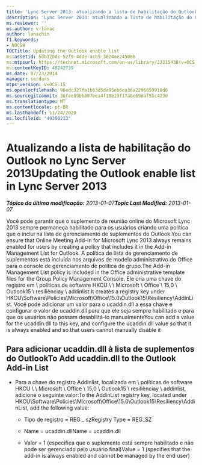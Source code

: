 ```yaml
---
title: 'Lync Server 2013: atualizando a lista de habilitação do Outlook'
description: 'Lync Server 2013: atualizando a lista de habilitação do Outlook.'
ms.reviewer: ''
ms.author: v-lanac
author: lanachin
f1.keywords:
- NOCSH
TOCTitle: Updating the Outlook enable list
ms:assetid: 5db120dc-52f9-4dde-acb9-3824ae245086
ms:mtpsurl: https://technet.microsoft.com/en-us/library/JJ215438(v=OCS.15)
ms:contentKeyID: 48242739
ms.date: 07/23/2014
manager: serdars
mtps_version: v=OCS.15
ms.openlocfilehash: 96edc327fa1b63d5da95eb6ea36a2296659910d6
ms.sourcegitcommit: 36fee89bb887bea4f18b19f17a8c69daf5bc423d
ms.translationtype: MT
ms.contentlocale: pt-BR
ms.lasthandoff: 11/24/2020
ms.locfileid: "49390213"
---
```

# <a name="updating-the-outlook-enable-list-in-lync-server-2013"></a><span data-ttu-id="0c9ca-103">Atualizando a lista de habilitação do Outlook no Lync Server 2013</span><span class="sxs-lookup"><span data-stu-id="0c9ca-103">Updating the Outlook enable list in Lync Server 2013</span></span>

<div data-xmlns="http://www.w3.org/1999/xhtml">

<div class="topic" data-xmlns="http://www.w3.org/1999/xhtml" data-msxsl="urn:schemas-microsoft-com:xslt" data-cs="https://msdn.microsoft.com/">

<div data-asp="https://msdn2.microsoft.com/asp">



</div>

<div id="mainSection">

<div id="mainBody"><span data-ttu-id="0c9ca-104">

<span> </span></span><span class="sxs-lookup"><span data-stu-id="0c9ca-104">

<span> </span></span></span>

<span data-ttu-id="0c9ca-105">_**Tópico da última modificação:** 2013-01-07_</span><span class="sxs-lookup"><span data-stu-id="0c9ca-105">_**Topic Last Modified:** 2013-01-07_</span></span>

<span data-ttu-id="0c9ca-106">Você pode garantir que o suplemento de reunião online do Microsoft Lync 2013 sempre permaneça habilitado para os usuários criando uma política que o inclui na lista de gerenciamento de suplementos do Outlook.</span><span class="sxs-lookup"><span data-stu-id="0c9ca-106">You can ensure that Online Meeting Add-in for Microsoft Lync 2013 always remains enabled for users by creating a policy that includes it in the Add-in Management List for Outlook.</span></span> <span data-ttu-id="0c9ca-107">A política de lista de gerenciamento de suplementos está incluída nos arquivos de modelo administrativo do Office para o console de gerenciamento de política de grupo.</span><span class="sxs-lookup"><span data-stu-id="0c9ca-107">The Add-in Management List policy is included in the Office administrative template files for the Group Policy Management Console.</span></span> <span data-ttu-id="0c9ca-108">Ele cria uma chave do registro em \\ políticas de software HKCU \\ \\ Microsoft \\ Office \\ 15,0 \\ Outlook15 \\ resiliênciay \\ addinlist.</span><span class="sxs-lookup"><span data-stu-id="0c9ca-108">It creates a registry key under HKCU\\Software\\Policies\\Microsoft\\Office\\15.0\\Outlook15\\Resiliency\\AddinList.</span></span> <span data-ttu-id="0c9ca-109">Você pode adicionar um valor para o ucaddin.dll a essa chave e configurar o valor de ucaddin.dll para que ele seja sempre habilitado e para que os usuários não possam desabilitá-lo manualmente</span><span class="sxs-lookup"><span data-stu-id="0c9ca-109">You can add a value for the ucaddin.dll to this key, and configure the ucaddin.dll value so that it is always enabled and so that users cannot manually disable it</span></span>

<div>

## <a name="to-add-ucaddindll-to-the-outlook-add-in-list"></a><span data-ttu-id="0c9ca-110">Para adicionar ucaddin.dll à lista de suplementos do Outlook</span><span class="sxs-lookup"><span data-stu-id="0c9ca-110">To Add ucaddin.dll to the Outlook Add-in List</span></span>

  - <span data-ttu-id="0c9ca-111">Para a chave do registro Addinlist, localizada em \\ políticas de software HKCU \\ \\ Microsoft \\ Office \\ 15,0 \\ Outlook15 \\ resiliênciay \\ addinlist, adicione o seguinte valor:</span><span class="sxs-lookup"><span data-stu-id="0c9ca-111">To the AddinList registry key, located under HKCU\\Software\\Policies\\Microsoft\\Office\\15.0\\Outlook15\\Resiliency\\AddinList, add the following value:</span></span>
    
      - <span data-ttu-id="0c9ca-112">Tipo de registro = REG \_ sz</span><span class="sxs-lookup"><span data-stu-id="0c9ca-112">Registry Type = REG\_SZ</span></span>
    
      - <span data-ttu-id="0c9ca-113">Name = ucaddin.dll</span><span class="sxs-lookup"><span data-stu-id="0c9ca-113">Name = ucaddin.dll</span></span>
    
      - <span data-ttu-id="0c9ca-114">Valor = 1 (especifica que o suplemento está sempre habilitado e não pode ser gerenciado pelo usuário final)</span><span class="sxs-lookup"><span data-stu-id="0c9ca-114">Value = 1 (specifies that the add-in is always enabled and cannot be managed by the end user)</span></span>

<span data-ttu-id="0c9ca-115"></div>

</div>

<span> </span>

</div>

</div>

</span><span class="sxs-lookup"><span data-stu-id="0c9ca-115"></div>

</div>

<span> </span>

</div>

</div>

</span></span></div>

